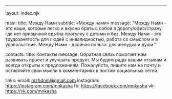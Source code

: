 ---
layout: index.njk

main:
  title: Между Нами
  subtitle: «Между нами»
  message: "Между Нами - это каши, которые легко и вкусно брать с собой в дорогу/офис/страну, где нет привычной еды/на прогулку с детьми и без. Между Нами - это трудозанятость для людей с инвалидностью, работа со смыслом и в удовольствие. Между Нами - двойная польза: для желудка и души."

contacts:
  title: Контакты
  message: Обратная связь помогает нам развивать проект и улучшать продукт. Мы будем рады вашим отзывам и всегда открыты к предложениям. Пожалуйста, пишите нам на почту и оставляйте свои мысли в комментариях к постам социальных сетей.

  links:
    email: mzhdnm@gmail.com
    instagram: https://instagram.com/mnkasha
    fb: https://facebook.com/mnkasha
    vk: https://vk.com/mnkasha
